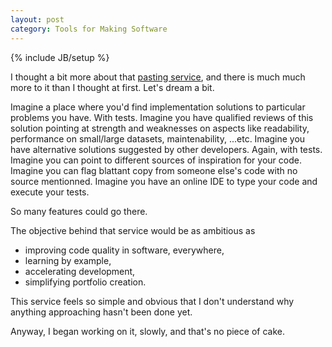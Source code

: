```yaml
---
layout: post
category: Tools for Making Software
---
```

{% include JB/setup %}

I thought a bit more about that [pasting service](Tools%20for%20Making%20Software/2013/02/04/pasting-instead-of-depending/), and there is much much more to it than I thought at first. Let's dream a bit.

Imagine a place where you'd find implementation solutions to particular problems you have. With tests.
Imagine you have qualified reviews of this solution pointing at strength and weaknesses on aspects like readability, performance on small/large datasets, maintenability, ...etc.
Imagine you have alternative solutions suggested by other developers. Again, with tests.
Imagine you can point to different sources of inspiration for your code.
Imagine you can flag blattant copy from someone else's code with no source mentionned.
Imagine you have an online IDE to type your code and execute your tests.

So many features could go there.

The objective behind that service would be as ambitious as 
- improving code quality in software, everywhere,
- learning by example,
- accelerating development,
- simplifying portfolio creation.

This service feels so simple and obvious that I don't understand why anything approaching hasn't been done yet.

Anyway, I began working on it, slowly, and that's no piece of cake.
